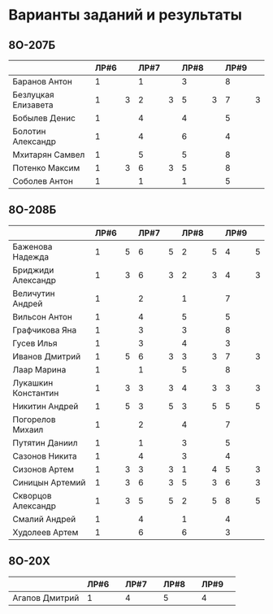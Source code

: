 # Варианты заданий и результаты

## 8О-207Б
|                     | ЛР#6 |   | ЛР#7 |   | ЛР#8 |   | ЛР#9 |   |
|---------------------|------|---|------|---|------|---|------|---|
| Баранов Антон       |  1   |   |  1   |   |  3   |   |  8   |   |
| Безлуцкая Елизавета |  1   | 3 |  2   | 3 |  5   | 3 |  7   | 3 |
| Бобылев Денис       |  1   |   |  4   |   |  4   |   |  5   |   |
| Болотин Александр   |  1   |   |  4   |   |  6   |   |  4   |   |
| Мхитарян Самвел     |  1   |   |  5   |   |  5   |   |  8   |   |
| Потенко Максим      |  1   | 3 |  6   | 3 |  5   |   |  8   |   |
| Соболев Антон       |  1   |   |  1   |   |  1   |   |  5   |   |

## 8О-208Б
|                     | ЛР#6 |   | ЛР#7 |   | ЛР#8 |   | ЛР#9 |   |
|---------------------|------|---|------|---|------|---|------|---|
| Баженова Надежда    |  1   | 5 |  6   | 5 |  2   | 5 |  4   | 5 |
| Бриджиди Александр  |  1   | 3 |  6   | 3 |  2   | 3 |  4   | 3 |
| Величутин Андрей    |  1   |   |  2   |   |  1   |   |  7   |   |
| Вильсон Антон       |  1   |   |  4   |   |  5   |   |  5   |   |
| Графчикова Яна      |  1   |   |  3   |   |  3   |   |  8   |   |
| Гусев Илья          |  1   |   |  3   |   |  4   |   |  3   |   |
| Иванов Дмитрий      |  1   | 5 |  6   | 3 |  3   | 3 |  7   | 3 |
| Лаар Марина         |  1   |   |  1   |   |  5   |   |  8   |   |
| Лукашкин Константин |  1   | 3 |  3   | 3 |  4   | 3 |  3   | 3 |
| Никитин Андрей      |  1   | 5 |  3   | 5 |  3   | 5 |  5   | 5 |
| Погорелов Михаил    |  1   |   |  2   |   |  4   |   |  7   |   |
| Путятин Даниил      |  1   |   |  1   |   |  3   |   |  5   |   |
| Сазонов Никита      |  1   |   |  4   |   |  3   |   |  4   |   |
| Сизонов Артем       |  1   | 3 |  3   | 3 |  1   | 4 |  5   | 3 |
| Синицын Артемий     |  1   | 3 |  6   | 3 |  5   | 3 |  6   | 3 |
| Скворцов Александр  |  1   | 3 |  5   | 5 |  2   | 5 |  8   | 5 |
| Смалий Андрей       |  1   |   |  4   |   |  1   |   |  4   |   |
| Худолеев Артем      |  1   |   |  6   |   |  6   |   |  3   |   |

## 8О-20X
|                     | ЛР#6 |   | ЛР#7 |   | ЛР#8 |   | ЛР#9 |   |
|---------------------|------|---|------|---|------|---|------|---|
| Агапов Дмитрий      |  1   |   |  4   |   |  5   |   |  4   |   |
